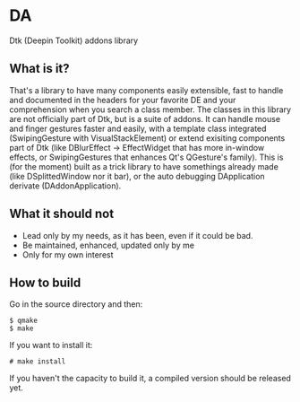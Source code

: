 # DA
Dtk (Deepin Toolkit) addons library

## What is it?
That's a library to have many components easily extensible, fast to handle and documented in the headers for your favorite DE and your comprehension when you search a class member. The classes in this library are not officially part of Dtk, but is a suite of addons. It can handle mouse and finger gestures faster and easily, with a template class integrated (SwipingGesture with VisualStackElement) or extend exisiting components part of Dtk (like DBlurEffect -> EffectWidget that has more in-window effects, or SwipingGestures that enhances Qt's QGesture's family). This is (for the moment) built as a trick library to have somethings already made (like DSplittedWindow nor it bar), or the auto debugging DApplication derivate (DAddonApplication).

## What it should not
- Lead only by my needs, as it has been, even if it could be bad.
- Be maintained, enhanced, updated only by me
- Only for my own interest

## How to build
Go in the source directory and then:
```
$ qmake
$ make
```
If you want to install it:
```
# make install
```
If you haven't the capacity to build it, a compiled version should be released yet.
